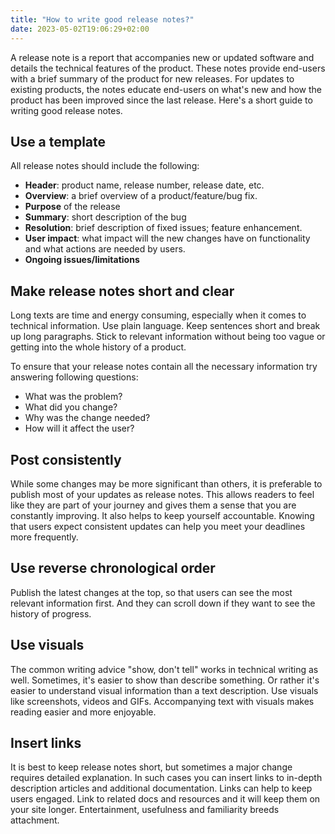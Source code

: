 ```yaml
---
title: "How to write good release notes?"
date: 2023-05-02T19:06:29+02:00
---
```

A release note is a report that accompanies new or updated software and details the technical features of the product.
These notes provide end-users with a brief summary of the product for new releases. For updates to existing products, the notes educate end-users on what's new and how the product has been improved since the last release.
Here's a short guide to writing good release notes.

## Use a template

All release notes should include the following:

- **Header**: product name, release number, release date, etc.
- **Overview**: a brief overview of a product/feature/bug fix.
- **Purpose** of the release
- **Summary**: short description of the bug
- **Resolution**: brief description of fixed issues; feature enhancement.
- **User impact**: what impact will the new changes have on functionality and what actions are needed by users.
- **Ongoing issues/limitations**

## Make release notes short and clear

Long texts are time and energy consuming, especially when it comes to technical information.
Use plain language. Keep sentences short and break up long paragraphs. Stick to relevant information without being too vague or getting into the whole history of a product.

To ensure that your release notes contain all the necessary information try answering following questions:

- What was the problem?
- What did you change?
- Why was the change needed?
- How will it affect the user?

## Post consistently

While some changes may be more significant than others, it is preferable to publish most of your updates as release notes. This allows readers to feel like they are part of your journey and gives them a sense that you are constantly improving. It also helps to keep yourself accountable. Knowing that users expect consistent updates can help you meet your deadlines more frequently.

## Use reverse chronological order

Publish the latest changes at the top, so that users can see the most relevant information first. And they can scroll down if they want to see the history of progress.

## Use visuals

The common writing advice "show, don't tell" works in technical writing as well. Sometimes, it's easier to show than describe something. Or rather it's easier to understand visual information than a text description. Use visuals like screenshots, videos and GIFs.
Accompanying text with visuals makes reading easier and more enjoyable.

## Insert links

It is best to keep release notes short, but sometimes a major change requires detailed explanation.
In such cases you can insert links to in-depth description articles and additional documentation.
Links can help to keep users engaged. Link to related docs and resources and it will keep them on your site longer. Entertainment, usefulness and familiarity breeds attachment.
